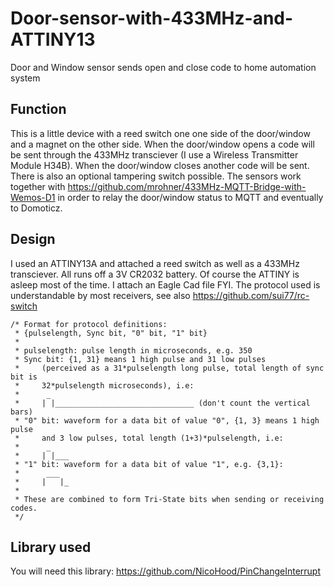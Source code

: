 # Door-sensor-with-433MHz-and-ATTINY13
Door and Window sensor sends open and close code to home automation system

## Function
This is a little device with a reed switch one one side of the door/window and a magnet on the other side. When the door/window
opens a code will be sent through the 433MHz transciever (I use a Wireless Transmitter Module H34B). When the door/window closes another code will be sent. There is also an optional tampering switch possible.
The sensors work together with https://github.com/mrohner/433MHz-MQTT-Bridge-with-Wemos-D1 in order to relay the door/window status to
MQTT and eventually to Domoticz.

## Design
I used an ATTINY13A and attached a reed switch as well as a 433MHz transciever. All runs off a 3V CR2032 battery. Of course the ATTINY
is asleep most of the time. I attach an Eagle Cad file FYI. The protocol used is understandable by most receivers, see also
https://github.com/sui77/rc-switch
```
/* Format for protocol definitions:
 * {pulselength, Sync bit, "0" bit, "1" bit}
 * 
 * pulselength: pulse length in microseconds, e.g. 350
 * Sync bit: {1, 31} means 1 high pulse and 31 low pulses
 *     (perceived as a 31*pulselength long pulse, total length of sync bit is
 *     32*pulselength microseconds), i.e:
 *      _
 *     | |_______________________________ (don't count the vertical bars)
 * "0" bit: waveform for a data bit of value "0", {1, 3} means 1 high pulse
 *     and 3 low pulses, total length (1+3)*pulselength, i.e:
 *      _
 *     | |___
 * "1" bit: waveform for a data bit of value "1", e.g. {3,1}:
 *      ___
 *     |   |_
 *
 * These are combined to form Tri-State bits when sending or receiving codes.
 */
```
## Library used
You will need this library: https://github.com/NicoHood/PinChangeInterrupt
